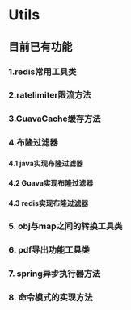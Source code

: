# Utils
## 目前已有功能
### 1.redis常用工具类
### 2.ratelimiter限流方法
### 3.GuavaCache缓存方法
### 4.布隆过滤器
#### 4.1 java实现布隆过滤器
#### 4.2 Guava实现布隆过滤器
#### 4.3 redis实现布隆过滤器
### 5. obj与map之间的转换工具类
### 6. pdf导出功能工具类
### 7. spring异步执行器方法
### 8. 命令模式的实现方法

